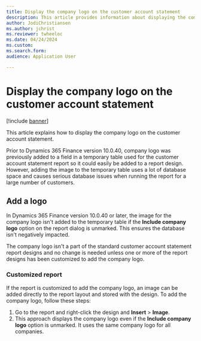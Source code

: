 ```yaml
---
title: Display the company logo on the customer account statement
description: This article provides information about displaying the company logo on the customer account statement in Microsoft Dynamics 365 Finance.
author: JodiChristiansen
ms.author: jchrist
ms.reviewer: twheeloc 
ms.date: 04/24/2024
ms.custom:
ms.search.form: 
audience: Application User

---
```

# Display the company logo on the customer account statement

[!include [banner](../includes/banner.md)]

This article explains how to display the company logo on the customer account statement.

Prior to Dynamics 365 Finance version 10.0.40, company logo was previously added to a field in a temporary table used for the customer account statement report so it could easily be added to a report design. 
However, adding the image to the temporary table uses a lot of database space and causes serious database issues when running the report for a large number of customers.

## Add a logo
In Dynamics 365 Finance version 10.0.40 or later, the image for the company logo isn't added to the temporary table if the **Include company logo** option on the report dialog is unmarked. This ensures the 
database isn't negatively impacted.

The company logo isn't a part of the standard customer account statement report designs and no change is needed unless one or more of the report designs has been customized to add the company logo.

### Customized report
If the report is customized to add the company logo, an image can be added directly to the report layout and stored with the design. To add the company logo, follow these steps:
1. Go to the report and right-click the design and **Insert** > **Image**.
2. This approach displays the company logo even if the **Include company logo** option is unmarked. It uses the same company logo for all companies.

